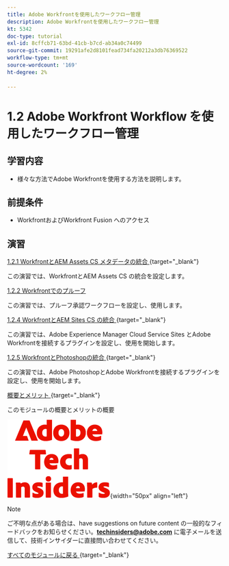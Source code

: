 ```yaml
---
title: Adobe Workfrontを使用したワークフロー管理
description: Adobe Workfrontを使用したワークフロー管理
kt: 5342
doc-type: tutorial
exl-id: 8cffcb71-63bd-41cb-b7cd-ab34a0c74499
source-git-commit: 19291afe2d8101fead734fa20212a3db76369522
workflow-type: tm+mt
source-wordcount: '169'
ht-degree: 2%

---
```


# 1.2 Adobe Workfront Workflow を使用したワークフロー管理

## 学習内容

- 様々な方法でAdobe Workfrontを使用する方法を説明します。

## 前提条件

- WorkfrontおよびWorkfront Fusion へのアクセス

## 演習

[1.2.1 WorkfrontとAEM Assets CS メタデータの統合 ](./ex1.md){target="_blank"}

この演習では、WorkfrontとAEM Assets CS の統合を設定します。

[1.2.2 Workfrontでのプルーフ](./ex2.md)

この演習では、プルーフ承認ワークフローを設定し、使用します。

[1.2.4 WorkfrontとAEM Sites CS の統合 ](./ex4.md){target="_blank"}

この演習では、Adobe Experience Manager Cloud Service Sites とAdobe Workfrontを接続するプラグインを設定し、使用を開始します。

[1.2.5 WorkfrontとPhotoshopの統合 ](./ex5.md){target="_blank"}

この演習では、Adobe PhotoshopとAdobe Workfrontを接続するプラグインを設定し、使用を開始します。

[ 概要とメリット ](./summary.md){target="_blank"}

このモジュールの概要とメリットの概要

![ 技術インサイダー ](./../../../assets/images/techinsiders.png){width="50px" align="left"}

>[!NOTE]
>
>ご不明な点がある場合は、have suggestions on future content の一般的なフィードバックをお知らせください。**techinsiders@adobe.com** に電子メールを送信して、技術インサイダーに直接問い合わせてください。

[ すべてのモジュールに戻る ](../../../overview.md){target="_blank"}
